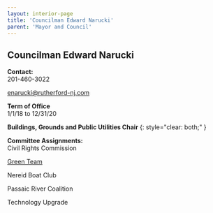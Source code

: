 ```yaml
---
layout: interior-page
title: 'Councilman Edward Narucki'
parent: 'Mayor and Council'
---
```


## Councilman Edward Narucki

**Contact:**  
201-460-3022

enarucki@rutherford-nj.com

**Term of Office**  
1/1/18 to 12/31/20

**Buildings, Grounds and Public Utilities Chair**
{: style="clear: both;" }

**Committee Assignments:**  
Civil Rights Commission

[Green Team](/committees/green-team/) 

Nereid Boat Club

Passaic River Coalition    

Technology Upgrade
